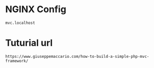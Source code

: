 # NGINX Config 
	mvc.localhost

# Tuturial url
	https://www.giuseppemaccario.com/how-to-build-a-simple-php-mvc-framework/